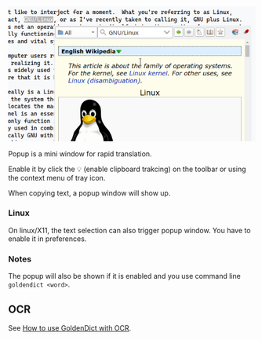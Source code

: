 ![popup window](img/popup.webp)

Popup is a mini window for rapid translation.

Enable it by click the 💡 (enable clipboard trakcing) on the toolbar or using the context menu of tray icon.

When copying text, a popup window will show up.

### Linux

On linux/X11, the text selection can also trigger popup window. You have to enable it in preferences.

### Notes

The popup will also be shown if it is enabled and you use command line `goldendict <word>`.

## OCR

See [How to use GoldenDict with OCR](howto/ocr.md).
